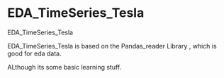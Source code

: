 # EDA_TimeSeries_Tesla
EDA_TimeSeries_Tesla


EDA_TimeSeries_Tesla is based on the Pandas_reader Library , which is good for eda data.

ALthough its some basic learning stuff.
